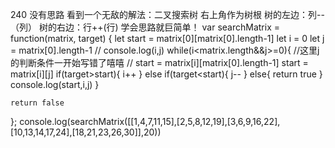 240
没有思路
看到一个无敌的解法：二叉搜索树
右上角作为树根
树的左边：列--（列）
树的右边：行++(行)
学会思路就巨简单！
var searchMatrix = function(matrix, target) {
    let start = matrix[0][matrix[0].length-1]
    let i = 0
    let j = matrix[0].length-1
    // console.log(i,j)
    while(i<matrix.length&&j>=0){
        //这里j的判断条件一开始写错了嘻嘻
        // start = matrix[i][matrix[0].length-1]
        start = matrix[i][j]
        if(target>start){
            i++
        }
        else if(target<start){
            j--
        }
        else{
            return true
        }
        console.log(start,i,j)
    }

    return false
};
console.log(searchMatrix([[1,4,7,11,15],[2,5,8,12,19],[3,6,9,16,22],[10,13,14,17,24],[18,21,23,26,30]],20))